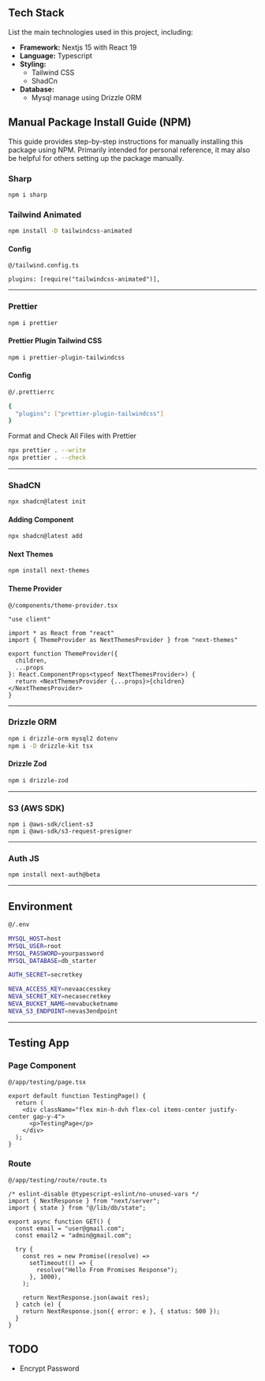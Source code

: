 ## Tech Stack

List the main technologies used in this project, including:

- **Framework:** Nextjs 15 with React 19
- **Language:** Typescript
- **Styling:**
  - Tailwind CSS
  - ShadCn
- **Database:**
  - Mysql manage using Drizzle ORM

## Manual Package Install Guide (NPM)

This guide provides step-by-step instructions for manually installing this package using NPM. Primarily intended for personal reference, it may also be helpful for others setting up the package manually.

### Sharp

```
npm i sharp
```

### Tailwind Animated

```sh
npm install -D tailwindcss-animated
```

#### Config

```
@/tailwind.config.ts

plugins: [require("tailwindcss-animated")],
```

---

### Prettier

```sh
npm i prettier
```

#### Prettier Plugin Tailwind CSS

```sh
npm i prettier-plugin-tailwindcss
```

#### Config

```sh
@/.prettierrc

{
  "plugins": ["prettier-plugin-tailwindcss"]
}
```

Format and Check All Files with Prettier

```sh
npx prettier . --write
npx prettier . --check
```

---

### ShadCN

```sh
npx shadcn@latest init
```

#### Adding Component

```sh
npx shadcn@latest add
```

#### Next Themes

```sh
npm install next-themes
```

#### Theme Provider

```
@/components/theme-provider.tsx

"use client"

import * as React from "react"
import { ThemeProvider as NextThemesProvider } from "next-themes"

export function ThemeProvider({
  children,
  ...props
}: React.ComponentProps<typeof NextThemesProvider>) {
  return <NextThemesProvider {...props}>{children}</NextThemesProvider>
}

```

---

### Drizzle ORM

```sh
npm i drizzle-orm mysql2 dotenv
npm i -D drizzle-kit tsx
```

#### Drizzle Zod

```sh
npm i drizzle-zod
```

---

### S3 (AWS SDK)

```
npm i @aws-sdk/client-s3
npm i @aws-sdk/s3-request-presigner
```

---

### Auth JS

```
npm install next-auth@beta
```

---

## Environment

```sh
@/.env

MYSQL_HOST=host
MYSQL_USER=root
MYSQL_PASSWORD=yourpassword
MYSQL_DATABASE=db_starter

AUTH_SECRET=secretkey

NEVA_ACCESS_KEY=nevaaccesskey
NEVA_SECRET_KEY=necasecretkey
NEVA_BUCKET_NAME=nevabucketname
NEVA_S3_ENDPOINT=nevas3endpoint
```

---

## Testing App

### Page Component

```
@/app/testing/page.tsx

export default function TestingPage() {
  return (
    <div className="flex min-h-dvh flex-col items-center justify-center gap-y-4">
      <p>TestingPage</p>
    </div>
  );
}
```

### Route

```
@/app/testing/route/route.ts

/* eslint-disable @typescript-eslint/no-unused-vars */
import { NextResponse } from "next/server";
import { state } from "@/lib/db/state";

export async function GET() {
  const email = "user@gmail.com";
  const email2 = "admin@gmail.com";

  try {
    const res = new Promise((resolve) =>
      setTimeout(() => {
        resolve("Hello From Promises Response");
      }, 1000),
    );

    return NextResponse.json(await res);
  } catch (e) {
    return NextResponse.json({ error: e }, { status: 500 });
  }
}
```

## TODO

- Encrypt Password
